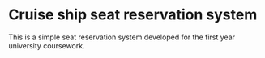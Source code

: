 # Cruise ship seat reservation system
 This is a simple seat reservation system developed for the first year university coursework.
